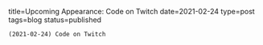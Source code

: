 
title=Upcoming Appearance: Code on Twitch
date=2021-02-24
type=post
tags=blog
status=published
~~~~~~
(2021-02-24) Code on Twitch 
            